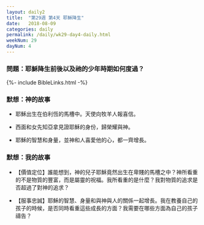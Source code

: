 ```yaml
---
layout: daily2
title:  "第29週 第4天 耶穌降生"
date:   2018-08-09
categories: daily
permalink: /daily/wk29-day4-daily.html
weekNum: 29
dayNum: 4
---
```


### 問題：耶穌降生前後以及祂的少年時期如何度過？

{%- include BibleLinks.html -%}

### 默想：神的故事 
+ 耶穌出生在伯利恆的馬槽中。天使向牧羊人報喜信。

+ 西面和女先知亞拿見證耶穌的身份，歸榮耀與神。

+ 耶穌的智慧和身量，並神和人喜愛他的心，都一齊增長。

### 默想：我的故事
+ 【價值定位】誰能想到，神的兒子耶穌竟然出生在卑賤的馬槽之中？神所看重的不是物質的豐富，而是屬靈的祝福。我所看重的是什麼？我對物質的追求是否超過了對神的追求？

+ 【服事忠誠】耶穌的智慧、身量和與神與人的關係一起增長。我在教養自己的孩子的時候，是否同時看重這些成長的方面？我需要在哪些方面為自己的孩子禱告？
